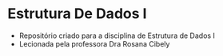 # Estrutura De Dados I
* Repositório criado para a disciplina de Estrutura de Dados I
* Lecionada pela professora Dra Rosana Cibely
